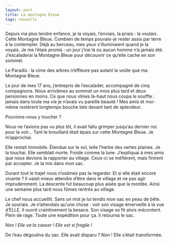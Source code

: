 ```yaml
---
layout: post
title: La montagne bleue
tags: nouvelle
---
```


Depuis ma plus tendre enfance, je la voyais, l’enviais, la priais : la voulais. Cette Montagne Bleue. 	Combien de temps pouvais-je rester assis par terre à la contempler. Déjà au berceau, mes yeux s’illuminaient quand je la voyais. Je me l’étais promis : un jour j’irai là où aucun homme n’a jamais été. J’escaladerai la Montagne Bleue pour découvrir ce qu’elle cache en son sommet.

Le Paradis : la cime des arbres n’effleure pas autant la voûte que ma Montagne Bleue.

Le jour de mes 17 ans, j’entrepris de l’escalader, accompagné de cinq compagnons. Nous arrivâmes au sommet un mois plus tard et deux personnes en moins. Ce que nous vîmes là-haut nous coupa le souffle : jamais dans toute ma vie je n’avais vu pareille beauté ! Mes amis et moi-même restèrent longtemps bouche bée devant tant de splendeur.

Pouvions-nous y toucher ? 

Nous ne l’avions pas vu plus tôt, il avait fallu grimper jusqu’au dernier roc pour la voir… Tant le brouillard était épais sur cette Montagne Bleue. Je m’approchai. 

Elle restait immobile. Étendue sur le sol, telle l’herbe des vertes plaines. Je la touchai. Elle semblait morte. Froide comme la lune. J’expliquai à mes amis que nous devions la rapporter au village. Ceux-ci se méfièrent, mais finirent par accepter. Je la mis dans mon sac.

Durant tout le trajet nous n’osâmes pas la regarder. Et si elle était encore vivante ? Il valait mieux attendre d’être dans le village et ne pas agir imprudemment. La descente fut beaucoup plus aisée que la montée. Ainsi une semaine plus tard nous fûmes rentrés au village.

Le chef nous accueillit. Sans un mot je lui tendis mon sac en peau de bête. Je souriais. Je n’attendais qu’une chose : voir son visage émerveillé à la vue d’ELLE. Il ouvrit craintivement la besace. Son visage se fit alors mécontent. Plein de rage. Toute une expédition pour ça. Il retourna le sac.

_Non ! Elle va la casser ! Elle est si fragile !_

De l’eau dégoulina du sac. Elle avait disparu ? Non ! Elle s’était transformée.
